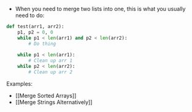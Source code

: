 - When you need to merge two lists into one, this is what you usually need to do:

```python
def test(arr1, arr2):
	p1, p2 = 0, 0
	while p1 < len(arr1) and p2 < len(arr2):
		# Do thing
	
	while p1 < len(arr1):
		# Clean up arr 1
	while p2 < len(arr2):
		# Clean up arr 2
```

Examples:
- [[Merge Sorted Arrays]]
- [[Merge Strings Alternatively]]